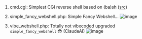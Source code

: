 1. cmd.cgi: Simplest CGI reverse shell based on (ba)sh ([src](https://gist.github.com/xHacka/697161664e5cf9fbb496225029b33f24))
2. simple_fancy_webshell.php: Simple Fancy Webshell...
![image](https://github.com/user-attachments/assets/b159b195-15bc-4a81-bc8b-e2047b99751c)

3. vibe_webshell.php: Totally not vibecoded upgraded `simple_fancy_webshell` 😳 (ClaudeAI)
![image](https://github.com/user-attachments/assets/1c9a4c2a-bb29-4c13-8055-9c15824c61de)
